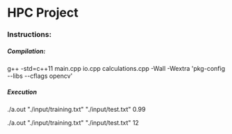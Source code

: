 # HPC Project



### Instructions:

##### Compilation:

g++ -std=c++11 main.cpp io.cpp calculations.cpp -Wall -Wextra  'pkg-config --libs --cflags opencv'

##### Execution

./a.out "./input/training.txt" "./input/test.txt" 0.99

./a.out "./input/training.txt" "./input/test.txt" 12
